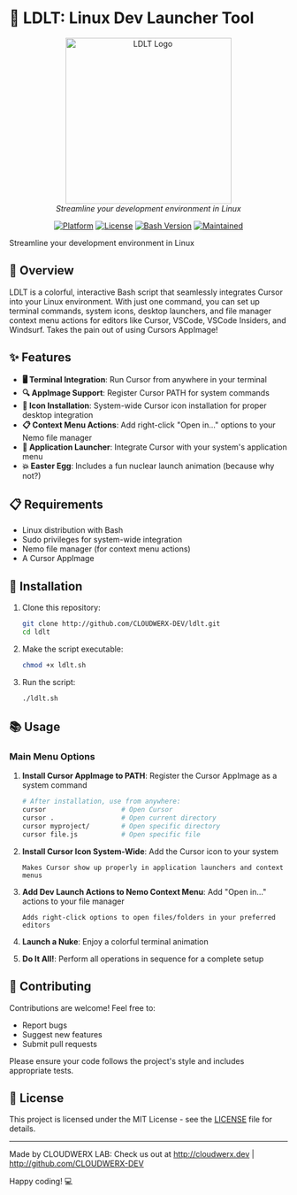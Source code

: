 # 🚀 LDLT: Linux Dev Launcher Tool

<p align="center"> <img src="http://github.com/CLOUDWERX-DEV/ldlt/assets/ldlt-logo.svg" alt="LDLT Logo" width="300"/> <br> <em>Streamline your development environment in Linux</em> </p> <p align="center"> <a href="#installation"><img src="https://img.shields.io/badge/platform-Linux-blue.svg" alt="Platform"></a> <a href="#license"><img src="https://img.shields.io/github/license/CLOUDWERX-DEV/ldlt" alt="License"></a> <a href="#installation"><img src="https://img.shields.io/badge/bash-5.0+-brightgreen.svg" alt="Bash Version"></a> <a href="#"><img src="https://img.shields.io/badge/maintenance-active-green.svg" alt="Maintained"></a> </p>
  
  
  Streamline your development environment in Linux



  
  
  
## 🌟 Overview

LDLT is a colorful, interactive Bash script that seamlessly integrates Cursor into your Linux environment. With just one command, you can set up terminal commands, system icons, desktop launchers, and file manager context menu actions for editors like Cursor, VSCode, VSCode Insiders, and Windsurf. Takes the pain out of using Cursors AppImage!


  


## ✨ Features

- **🖥️ Terminal Integration**: Run Cursor from anywhere in your terminal
- **🔍 AppImage Support**: Register Cursor PATH for system commands
- **🎨 Icon Installation**: System-wide Cursor icon installation for proper desktop integration
- **📋 Context Menu Actions**: Add right-click "Open in..." options to your Nemo file manager
- **📱 Application Launcher**: Integrate Cursor with your system's application menu
- **💥 Easter Egg**: Includes a fun nuclear launch animation (because why not?)

## 📋 Requirements

- Linux distribution with Bash
- Sudo privileges for system-wide integration
- Nemo file manager (for context menu actions)
- A Cursor AppImage

## 🚀 Installation

1. Clone this repository:
   ```bash
   git clone http://github.com/CLOUDWERX-DEV/ldlt.git
   cd ldlt
   ```

2. Make the script executable:
   ```bash
   chmod +x ldlt.sh
   ```

3. Run the script:
   ```bash
   ./ldlt.sh
   ```

## 📚 Usage

### Main Menu Options 


1. **Install Cursor AppImage to PATH**: Register the Cursor AppImage as a system command
   ```bash
   # After installation, use from anywhere:
   cursor                   # Open Cursor
   cursor .                 # Open current directory
   cursor myproject/        # Open specific directory
   cursor file.js           # Open specific file
   ```

2. **Install Cursor Icon System-Wide**: Add the Cursor icon to your system
   ```
   Makes Cursor show up properly in application launchers and context menus
   ```

3. **Add Dev Launch Actions to Nemo Context Menu**: Add "Open in..." actions to your file manager
   ```
   Adds right-click options to open files/folders in your preferred editors
   ```

4. **Launch a Nuke**: Enjoy a colorful terminal animation

5. **Do It All!**: Perform all operations in sequence for a complete setup

## 🤝 Contributing

Contributions are welcome! Feel free to:
- Report bugs
- Suggest new features
- Submit pull requests

Please ensure your code follows the project's style and includes appropriate tests.

## 📃 License

This project is licensed under the MIT License - see the [LICENSE](http://github.com/CLOUDWERX-DEV/ldlt/LICENSE) file for details.

---

  Made by CLOUDWERX LAB: Check us out at http://cloudwerx.dev | http://github.com/CLOUDWERX-DEV
  

  Happy coding! 💻